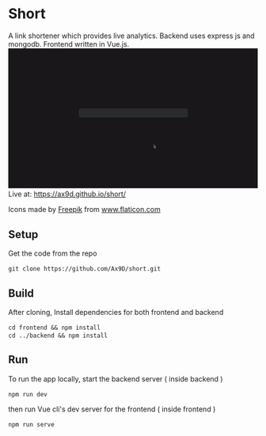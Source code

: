 
# Short
A link shortener which provides live analytics. 
Backend uses express js and mongodb. Frontend written in Vue.js.
![demo](./demo.gif)  
Live at: https://ax9d.github.io/short/
<div>Icons made by <a href="https://www.freepik.com/" title="Freepik">Freepik</a> from <a href="https://www.flaticon.com/" title="Flaticon">www.flaticon.com</a></div>

## Setup
Get the code from the repo
```
git clone https://github.com/Ax9D/short.git
```
## Build
After cloning, Install dependencies for both frontend and backend

```
cd frontend && npm install
cd ../backend && npm install
```
## Run
To run the app locally, start the backend server ( inside backend )
```
npm run dev 
```
then run Vue cli's dev server for the frontend ( inside frontend )
```
npm run serve
```


